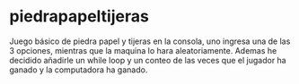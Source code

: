 # piedrapapeltijeras

Juego básico de piedra papel y tijeras en la consola, uno ingresa una de las 3 opciones, mientras que la maquina lo hara aleatoriamente. Ademas he decidido añadirle un while loop y un conteo de las veces que el jugador ha ganado y la computadora ha ganado.